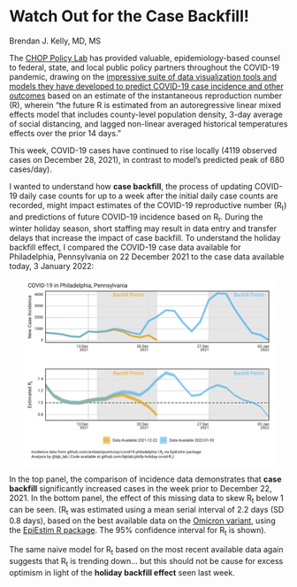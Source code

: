 Watch Out for the Case Backfill!
================
Brendan J. Kelly, MD, MS

The <a href="https://policylab.chop.edu/">CHOP Policy Lab</a> has
provided valuable, epidemiology-based counsel to federal, state, and
local public policy partners throughout the COVID-19 pandemic, drawing
on the
<a href="https://policylab.chop.edu/covid-lab-mapping-covid-19-your-community">impressive
suite of data visualization tools and models they have developed to
predict COVID-19 case incidence and other outcomes</a> based on an
estimate of the instantaneous reproduction number (R), wherein “the
future R is estimated from an autoregressive linear mixed effects model
that includes county-level population density, 3-day average of social
distancing, and lagged non-linear averaged historical temperatures
effects over the prior 14 days.”

This week, COVID-19 cases have continued to rise locally (4119 observed
cases on December 28, 2021), in contrast to model’s predicted peak of
680 cases/day).

I wanted to understand how <b>case backfill</b>, the process of updating
COVID-19 daily case counts for up to a week after the initial daily case
counts are recorded, might impact estimates of the COVID-19 reproductive
number (R<sub>t</sub>) and predictions of future COVID-19 incidence
based on R<sub>t</sub>. During the winter holiday season, short staffing
may result in data entry and transfer delays that increase the impact of
case backfill. To understand the holiday backfill effect, I compared the
COVID-19 case data available for Philadelphia, Pennsylvania on 22
December 2021 to the case data available today, 3 January 2022:

<img src="./figs/p_combined_tp.png" width="90%" style="display: block; margin: auto;" />

In the top panel, the comparison of incidence data demonstrates that
<b>case backfill</b> significantly increased cases in the week prior to
December 22, 2021. In the bottom panel, the effect of this missing data
to skew R<sub>t</sub> below 1 can be seen. (R<sub>t</sub> was estimated
using a mean serial interval of 2.2 days (SD 0.8 days), based on the
best available data on the
<a href="https://www.medrxiv.org/content/10.1101/2021.12.25.21268301v1">Omicron
variant</a>, using the <a href="">EpiEstim R package</a>. The 95%
confidence interval for R<sub>t</sub> is shown).

The same naive model for R<sub>t</sub> based on the most recent
available data again suggests that R<sub>t</sub> is trending down… but
this should not be cause for excess optimism in light of the <b>holiday
backfill effect</b> seen last week.
